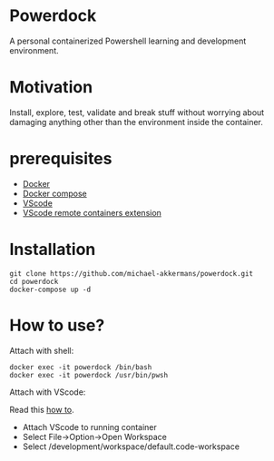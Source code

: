 # Powerdock

A personal containerized Powershell learning and development environment.

# Motivation

Install, explore, test, validate and break stuff without worrying about damaging anything other than the environment inside the container.

# prerequisites

* [Docker](https://docs.docker.com/get-docker/)
* [Docker compose](https://docs.docker.com/compose/install/)
* [VScode](https://code.visualstudio.com/download)
* [VScode remote containers extension](https://marketplace.visualstudio.com/items?itemName=ms-vscode-remote.remote-containers)

# Installation

```
git clone https://github.com/michael-akkermans/powerdock.git
cd powerdock
docker-compose up -d
```

# How to use?

Attach with shell:

```
docker exec -it powerdock /bin/bash
docker exec -it powerdock /usr/bin/pwsh
```

Attach with VScode:

Read this [how to](https://code.visualstudio.com/docs/remote/containers-tutorial).

* Attach VScode to running container
* Select File->Option->Open Workspace
* Select /development/workspace/default.code-workspace
